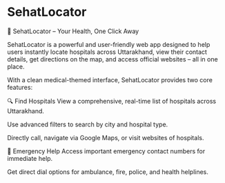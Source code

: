 # SehatLocator
🏥 SehatLocator – Your Health, One Click Away

SehatLocator is a powerful and user-friendly web app designed to help users instantly locate hospitals across Uttarakhand, view their contact details, get directions on the map, and access official websites – all in one place.

With a clean medical-themed interface, SehatLocator provides two core features:

🔍 Find Hospitals
View a comprehensive, real-time list of hospitals across Uttarakhand.

Use advanced filters to search by city and hospital type.

Directly call, navigate via Google Maps, or visit websites of hospitals.

🚨 Emergency Help
Access important emergency contact numbers for immediate help.

Get direct dial options for ambulance, fire, police, and health helplines.


